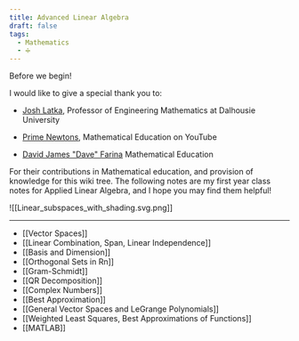 ```yaml
---
title: Advanced Linear Algebra
draft: false
tags:
  - Mathematics
  - ➗
---
```

Before we begin!

I would like to give a special thank you to:

- [Josh Latka](https://www.dal.ca/faculty/engineering/math-internetworking/people/people-profiles/josh-latka.html), Professor of Engineering Mathematics at Dalhousie University

- [Prime Newtons](https://www.youtube.com/c/PrimeNewtons), Mathematical Education on YouTube

- [David James "Dave" Farina](https://www.youtube.com/professordaveexplains) Mathematical Education 

For their contributions in Mathematical education, and provision of knowledge for this wiki tree. The following notes are my first year class notes for Applied Linear Algebra, and I hope you may find them helpful!


![[Linear_subspaces_with_shading.svg.png]]


---
- [[Vector Spaces]]
- [[Linear Combination, Span, Linear Independence]]
- [[Basis and Dimension]]
- [[Orthogonal Sets in Rn]]
- [[Gram-Schmidt]]
- [[QR Decomposition]]
- [[Complex Numbers]]
- [[Best Approximation]]
- [[General Vector Spaces and LeGrange Polynomials]]
- [[Weighted Least Squares, Best Approximations of Functions]]
- [[MATLAB]]





